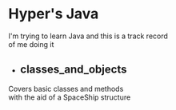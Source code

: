 # Hyper's Java

I'm trying to learn Java and this is a track record </br>
of me doing it </br>

- ## classes_and_objects
<p>
    Covers basic classes and methods </br>
    with the aid of a SpaceShip structure </br>
</p>